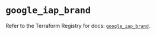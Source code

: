 # `google_iap_brand`

Refer to the Terraform Registry for docs: [`google_iap_brand`](https://registry.terraform.io/providers/drfaust92/google/4.16.4/docs/resources/iap_brand).
